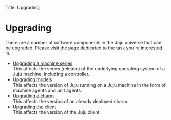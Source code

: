 Title: Upgrading

# Upgrading

There are a number of software components in the Juju universe that can be
upgraded. Please visit the page dedicated to the task you're interested in.

 - [Upgrading a machine series][upgrade-series]  
   This affects the series (release) of the underlying operating system of a
   Juju machine, including a controller.
 - [Upgrading models][upgrade-models]  
   This affects the version of Juju running on a Juju machine in the form of
   machine agents and unit agents.
 - [Upgrading a charm][upgrade-charm]  
   This affects the version of an already deployed charm.
 - [Upgrading the client][upgrade-client]  
   This affects the version of the Juju client.


 <!-- LINKS -->

[upgrade-series]: ./upgrade-series.md
[upgrade-models]: ./models-upgrade.md
[upgrade-charm]: ./developer-upgrade-charm.md
[upgrade-client]: ./client.md#client-upgrades
